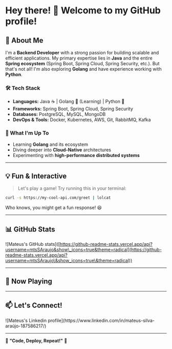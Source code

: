 # Hey there! 👋 Welcome to my GitHub profile!

## 🚀 About Me

I'm a **Backend Developer** with a strong passion for building scalable and efficient applications. My primary expertise lies in **Java** and the entire **Spring ecosystem** (Spring Boot, Spring Cloud, Spring Security, etc.). But that's not all! I'm also exploring **Golang** and have experience working with **Python**.

### 🛠️ Tech Stack

- **Languages:** Java ☕ | Golang 🦫 (Learning) | Python 🐍
- **Frameworks:** Spring Boot, Spring Cloud, Spring Security
- **Databases:** PostgreSQL, MySQL, MongoDB
- **DevOps & Tools:** Docker, Kubernetes, AWS, Git, RabbitMQ, Kafka

### 🎯 What I'm Up To

- Learning **Golang** and its ecosystem
- Diving deeper into **Cloud-Native** architectures
- Experimenting with **high-performance distributed systems**

---

## 💡 Fun & Interactive

> Let's play a game! Try running this in your terminal:

```sh
curl -s https://my-cool-api.com/greet | lolcat
```

Who knows, you might get a fun response! 😆

---

## 📊 GitHub Stats



![Mateus's GitHub stats]\([https://github-readme-stats.vercel.app/api?username=mtsSAraujo&show\_icons=true&theme=radical](https://github-readme-stats.vercel.app/api?username=mtsSAraujo\&show_icons=true\&theme=radical))





---

## 🎵 Now Playing



---

## 📫 Let's Connect!

![Mateus's Linkedin profile]\(https\://www\.linkedin.com/in/mateus-silva-araújo-187586217/)

---

🚀 **"Code, Deploy, Repeat!"** 🚀


